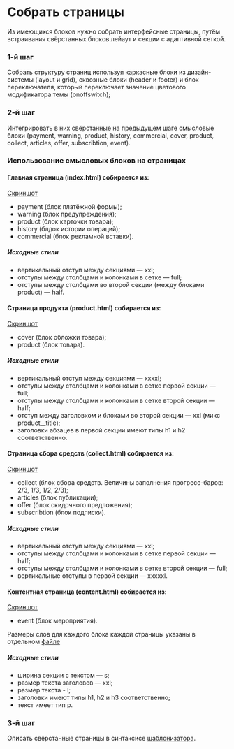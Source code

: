 # Собрать страницы
Из имеющихся блоков нужно собрать интерфейсные страницы, путём встраивания свёрстанных блоков лейаут и секции с адаптивной сеткой.

### 1-й шаг
Собрать структуру страниц используя каркасные блоки из дизайн-системы (layout и grid), сквозные блоки (header и footer) и блок переключателя, который переключает значение цветового модификатора темы (onoffswitch);

### 2-й шаг
Интегрировать в них свёрстанные на предыдущем шаге смысловые блоки (payment, warning, product, history, commercial, cover, product, collect, articles, offer, subscribtion, event).

### Использование смысловых блоков на страницах

#### Главная страница (index.html) собирается из:
[Скриншот](https://github.com/yndx-shri-reviewer/task-1/blob/master/assets/pages/index.png)
- payment (блок платёжной формы);
- warning (блок предупреждения);
- product (блок карточки товара);
- history (блдок истории операций);
- commercial (блок рекламной вставки).

##### Исходные стили
- вертикальный отступ между секциями — xxl;
- отступы между столбцами и колонками в сетке — full;
- отступы между столбцами во второй секции (между блоками product) — half.

#### Страница продукта (product.html) собирается из:
[Скриншот](https://github.com/yndx-shri-reviewer/task-1/blob/master/assets/pages/product.png)
- cover (блок обложки товара);
- product (блок товара).

##### Исходные стили
- вертикальный отступ между секциями — xxxxl;
- отступы между столбцами и колонками в сетке первой секции — full;
- отступы между столбцами и колонками в сетке второй секции — half;
- отступ между заголовком и блоками во второй секции — xxl (микс product__title);
- заголовки абзацев в первой секции имеют типы h1 и h2 соответственно.

#### Страница сбора средств (collect.html) собирается из:
[Скриншот](https://github.com/yndx-shri-reviewer/task-1/blob/master/assets/pages/collect.png)
- collect (блок сбора средств. Величины заполнения прогресс-баров: 2/3, 1/3, 1/2, 2/3);
- articles (блок публикации);
- offer (блок скидочного предложения);
- subscribtion (блок подписки).

##### Исходные стили
- вертикальный отступ между секциями — xxl;
- отступы между столбцами и колонками в сетке первой секции — half;
- отступы между столбцами и колонками в сетке второй секции — full;
- вертикальные отступы в первой секции — xxxxxl.

#### Контентная страница (content.html) собирается из:
[Скриншот](https://github.com/yndx-shri-reviewer/task-1/blob/master/assets/pages/content.png)
- event (блок мероприятия).

Размеры слов для каждого блока каждой страницы указаны в отдельном [файле](https://github.com/yndx-shri-reviewer/task-1/blob/master/text-mods.md)

##### Исходные стили
- ширина секции с текстом — s;
- размер текста заголовов — xxl;
- размер текста - l;
- заголовки имеют типы h1, h2 и h3 соответственно;
- текст имеет тип p.

### 3-й шаг

Описать свёрстанные страницы в синтаксисе [шаблонизатора](TEMPLATER.md).
